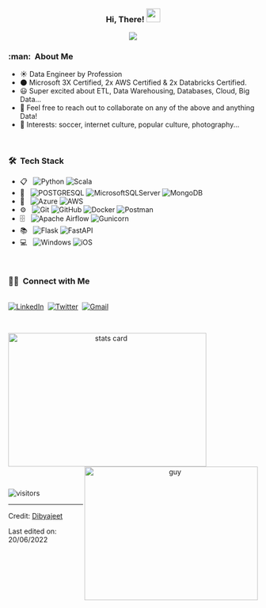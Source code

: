 <h3 align="center">
  Hi, There!
  <img src="https://media.giphy.com/media/hvRJCLFzcasrR4ia7z/giphy.gif" width="28">
</h3>
<p align="center">
  <a href="https://github.com/CodeWhiteWeb/CodeWhiteWeb"><img src="https://readme-typing-svg.herokuapp.com?color=%2336BCF7&center=true&vCenter=true&lines=Welcome+to+my+Github+page!;I'm+Dibyajeet!;Data+Enthusiast!;Passionate+Coder!"></a>
</p>

<h3> :man: &nbsp;About Me </h3>

  * ☀️ Data Engineer by Profession
  * 🌑 Microsoft 3X Certified, 2x AWS Certified & 2x Databricks Certified.
  * 😃 Super excited about ETL, Data Warehousing, Databases, Cloud, Big Data...
  * 👯 Feel free to reach out to collaborate on any of the above and anything Data!
  * 💜 Interests: soccer, internet culture, popular culture, photography...

<br/>

<h3> 🛠 &nbsp;Tech Stack</h3>

- 📋 &nbsp;
  ![Python](https://img.shields.io/badge/Python-14354C?style=for-the-badge&logo=python&logoColor=white)
  ![Scala](https://img.shields.io/badge/scala-%23DC322F.svg?style=for-the-badge&logo=scala&logoColor=white)
- 💾 &nbsp;
  ![POSTGRESQL](https://img.shields.io/badge/PostgreSQL-316192?style=for-the-badge&logo=postgresql&logoColor=white) 
  ![MicrosoftSQLServer](https://img.shields.io/badge/Microsoft%20SQL%20Server-CC2927?style=for-the-badge&logo=microsoft%20sql%20server&logoColor=white)
  ![MongoDB](https://img.shields.io/badge/MongoDB-%234ea94b.svg?style=for-the-badge&logo=mongodb&logoColor=white)
- 🎈 &nbsp;
  ![Azure](https://img.shields.io/badge/azure-%230072C6.svg?style=for-the-badge&logo=microsoftazure&logoColor=white)
  ![AWS](https://img.shields.io/badge/AWS-%23FF9900.svg?style=for-the-badge&logo=amazon-aws&logoColor=white)
- ⚙️ &nbsp;
  ![Git](https://img.shields.io/badge/Git-F05032?style=for-the-badge&logo=git&logoColor=white)
  ![GitHub](https://img.shields.io/badge/GitHub-100000?style=for-the-badge&logo=github&logoColor=white)
  ![Docker](https://img.shields.io/badge/docker-%230db7ed.svg?style=for-the-badge&logo=docker&logoColor=white)
  ![Postman](https://img.shields.io/badge/Postman-FF6C37?style=for-the-badge&logo=postman&logoColor=white)
- 🗄️ &nbsp;
  ![Apache Airflow](https://img.shields.io/badge/Apache%20Airflow-017CEE?style=for-the-badge&logo=Apache%20Airflow&logoColor=white)
  ![Gunicorn](https://img.shields.io/badge/gunicorn-%298729.svg?style=for-the-badge&logo=gunicorn&logoColor=white)
- 📚 &nbsp;
  ![Flask](https://img.shields.io/badge/flask-%23000.svg?style=for-the-badge&logo=flask&logoColor=white)
  ![FastAPI](https://img.shields.io/badge/FastAPI-005571?style=for-the-badge&logo=fastapi)
- 💻 &nbsp;
  ![Windows](https://img.shields.io/badge/Windows-0078D6?style=for-the-badge&logo=windows&logoColor=white)
  ![iOS](https://img.shields.io/badge/iOS-000000?style=for-the-badge&logo=ios&logoColor=white)


<br/>
</p>


<h3> 🤝🏻 &nbsp;Connect with Me </h3> 

<p align="left">
<br>
<a href="https://www.linkedin.com/in/dibyajeet-ojha-4bb618b0/"><img src="https://img.shields.io/badge/linkedin-%230077B5.svg?&style=for-the-badge&logo=linkedin&logoColor=white" alt="LinkedIn" /></a>&nbsp;
<a href="https://twitter.com/dibyajeet894"><img src="https://img.shields.io/badge/Twitter-1DA1F2?style=for-the-badge&logo=twitter&logoColor=white" alt="Twitter" /></a>&nbsp;
<a href="mailto:dibyajeet894@gmail.com?subject=Hola%20Dibyajeet!"><img src="https://img.shields.io/badge/gmail-%23D14836.svg?&style=for-the-badge&logo=gmail&logoColor=white" alt="Gmail"/></a>&nbsp;

</p>
<br/> 
<p>

<a align= "center" href="https://github.com/Dibyajeet894">
  <img alt= "stats card" height="270px" width="400" src="https://github-readme-stats.vercel.app/api?username=dibyajeet894&theme=cobalt&show_icons=true&count_private=true" />
  <img align="right" height="270px" alt="guy" width="350" src="https://i.pinimg.com/originals/e4/26/70/e426702edf874b181aced1e2fa5c6cde.gif" /> </a>

</p>
<br/>

<p>
    <img align="center" alt="visitors" src="https://gpvc.arturio.dev/Dibyajeet894"/>
</p>

-----
Credit: [Dibyajeet](https://github.com/Dibyajeet894)

Last edited on: 20/06/2022

